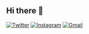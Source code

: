 ## Hi there 👋

<!--
**porya13/porya13** is a ✨ _special_ ✨ repository because its `README.md` (this file) appears on your GitHub profile.

Here are some ideas to get you started:

- 🔭 I’m currently working on ...
- 🌱 I’m currently learning ...
- 👯 I’m looking to collaborate on ...
- 🤔 I’m looking for help with ...
- 💬 Ask me about ...
- 📫 How to reach me: ...
- 😄 Pronouns: ...
- ⚡ Fun fact: ...
-->


[![Twitter](https://img.shields.io/badge/X-%231DA1F2.svg?style=for-the-badge&logo=twitter&logoColor=white)](https://x.com/poryaghafary0?s=21)
[![Instagram](https://img.shields.io/badge/Instagram-%23E4405F.svg?style=for-the-badge&logo=instagram&logoColor=white)](https://instagram.com/porya__13)
[![Gmail](https://img.shields.io/badge/Gmail-%23D14836.svg?style=for-the-badge&logo=gmail&logoColor=white)](mailto:poryaghafary0@gmail.com)
